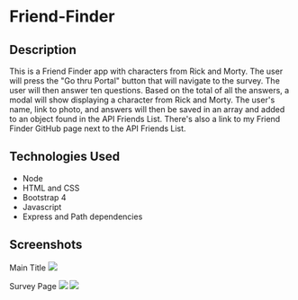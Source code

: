 # Friend-Finder

## Description
This is a Friend Finder app with characters from Rick and Morty.  The user will press the "Go thru Portal" button that will navigate to the survey.  The user will then answer ten questions.  Based on the total of all the answers, a modal will show displaying a character from Rick and Morty.  The user's name, link to photo, and answers will then be saved in an array and added to an object found in the API Friends List.  There's also a link to my Friend Finder GitHub page next to the API Friends List.

## Technologies Used
* Node
* HTML and CSS
* Bootstrap 4
* Javascript
* Express and Path dependencies

## Screenshots
Main Title
![](images/main-title.png)

Survey Page
![](images/survey-one.png)
![](images/survey-two.png)